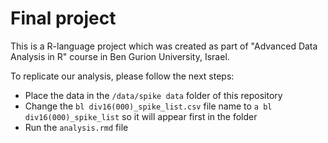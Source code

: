 # Final project

This is a R-language project which was created as part of "Advanced Data Analysis in R" course in Ben Gurion University, Israel. 

To replicate our analysis, please follow the next steps: 
* Place the data in the `/data/spike data` folder of this repository 
* Change the `bl div16(000)_spike_list.csv` file name to `a bl div16(000)_spike_list` so it will appear first in the folder
* Run the `analysis.rmd` file
